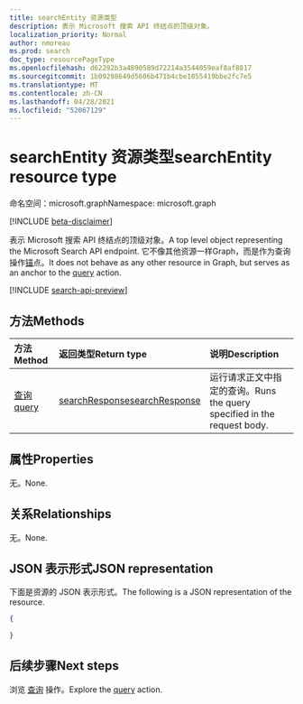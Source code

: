 ```yaml
---
title: searchEntity 资源类型
description: 表示 Microsoft 搜索 API 终结点的顶级对象。
localization_priority: Normal
author: nmoreau
ms.prod: search
doc_type: resourcePageType
ms.openlocfilehash: d62292b3a4890589d72214a3544059eaf8af8817
ms.sourcegitcommit: 1b09298649d5606b471b4cbe1055419bbe2fc7e5
ms.translationtype: MT
ms.contentlocale: zh-CN
ms.lasthandoff: 04/28/2021
ms.locfileid: "52067129"
---
```

# <a name="searchentity-resource-type"></a><span data-ttu-id="c3211-103">searchEntity 资源类型</span><span class="sxs-lookup"><span data-stu-id="c3211-103">searchEntity resource type</span></span>

<span data-ttu-id="c3211-104">命名空间：microsoft.graph</span><span class="sxs-lookup"><span data-stu-id="c3211-104">Namespace: microsoft.graph</span></span>

[!INCLUDE [beta-disclaimer](../../includes/beta-disclaimer.md)]

<span data-ttu-id="c3211-105">表示 Microsoft 搜索 API 终结点的顶级对象。</span><span class="sxs-lookup"><span data-stu-id="c3211-105">A top level object representing the Microsoft Search API endpoint.</span></span> <span data-ttu-id="c3211-106">它不像其他资源一样Graph，而是作为查询操作[锚](../api/search-query.md)点。</span><span class="sxs-lookup"><span data-stu-id="c3211-106">It does not behave as any other resource in Graph, but serves as an anchor to the [query](../api/search-query.md) action.</span></span> 

[!INCLUDE [search-api-preview](../../includes/search-api-preview-signup.md)]

## <a name="methods"></a><span data-ttu-id="c3211-107">方法</span><span class="sxs-lookup"><span data-stu-id="c3211-107">Methods</span></span>
|<span data-ttu-id="c3211-108">方法</span><span class="sxs-lookup"><span data-stu-id="c3211-108">Method</span></span>|<span data-ttu-id="c3211-109">返回类型</span><span class="sxs-lookup"><span data-stu-id="c3211-109">Return type</span></span>|<span data-ttu-id="c3211-110">说明</span><span class="sxs-lookup"><span data-stu-id="c3211-110">Description</span></span>|
|:---|:---|:---|
|[<span data-ttu-id="c3211-111">查询</span><span class="sxs-lookup"><span data-stu-id="c3211-111">query</span></span>](../api/search-query.md) |[<span data-ttu-id="c3211-112">searchResponse</span><span class="sxs-lookup"><span data-stu-id="c3211-112">searchResponse</span></span>](searchresponse.md) | <span data-ttu-id="c3211-113">运行请求正文中指定的查询。</span><span class="sxs-lookup"><span data-stu-id="c3211-113">Runs the query specified in the request body.</span></span>  |

## <a name="properties"></a><span data-ttu-id="c3211-114">属性</span><span class="sxs-lookup"><span data-stu-id="c3211-114">Properties</span></span>
<span data-ttu-id="c3211-115">无。</span><span class="sxs-lookup"><span data-stu-id="c3211-115">None.</span></span>

## <a name="relationships"></a><span data-ttu-id="c3211-116">关系</span><span class="sxs-lookup"><span data-stu-id="c3211-116">Relationships</span></span>
<span data-ttu-id="c3211-117">无。</span><span class="sxs-lookup"><span data-stu-id="c3211-117">None.</span></span>

## <a name="json-representation"></a><span data-ttu-id="c3211-118">JSON 表示形式</span><span class="sxs-lookup"><span data-stu-id="c3211-118">JSON representation</span></span>
<span data-ttu-id="c3211-119">下面是资源的 JSON 表示形式。</span><span class="sxs-lookup"><span data-stu-id="c3211-119">The following is a JSON representation of the resource.</span></span>
<!-- {
  "blockType": "resource",
  "@odata.type": "microsoft.graph.searchEntity",
  "baseType": "microsoft.graph.entity"
}
-->
``` json
{
  
}
```


## <a name="next-steps"></a><span data-ttu-id="c3211-120">后续步骤</span><span class="sxs-lookup"><span data-stu-id="c3211-120">Next steps</span></span>

<span data-ttu-id="c3211-121">浏览 [查询](../api/search-query.md) 操作。</span><span class="sxs-lookup"><span data-stu-id="c3211-121">Explore the [query](../api/search-query.md) action.</span></span>


<!-- uuid: 16cd6b66-4b1a-43a1-adaf-3a886856ed98
2019-02-04 14:57:30 UTC -->
<!-- {
  "type": "#page.annotation",
  "description": "A top level object representing the Microsoft Search API endpoint.",
  "keywords": "",
  "section": "documentation",
  "tocPath": ""
}-->


